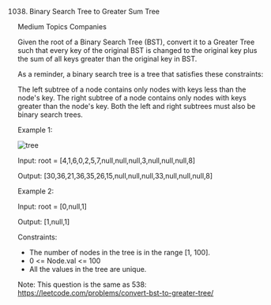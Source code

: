 1038. Binary Search Tree to Greater Sum Tree

Medium
Topics
Companies

Given the root of a Binary Search Tree (BST), convert it to a Greater Tree such that every key of the original BST is changed to the original key plus the sum of all keys greater than the original key in BST.

As a reminder, a binary search tree is a tree that satisfies these constraints:

The left subtree of a node contains only nodes with keys less than the node's key.
The right subtree of a node contains only nodes with keys greater than the node's key.
Both the left and right subtrees must also be binary search trees.
 

Example 1:

![tree](https://github.com/AnkitPorwal04/LeetCode/assets/96345105/53edae14-4bfb-43ec-996f-c09af8be7f12)


Input: root = [4,1,6,0,2,5,7,null,null,null,3,null,null,null,8]

Output: [30,36,21,36,35,26,15,null,null,null,33,null,null,null,8]

Example 2:

Input: root = [0,null,1]

Output: [1,null,1]
 

Constraints:

- The number of nodes in the tree is in the range [1, 100].
- 0 <= Node.val <= 100
- All the values in the tree are unique.
 

Note: This question is the same as 538: https://leetcode.com/problems/convert-bst-to-greater-tree/
